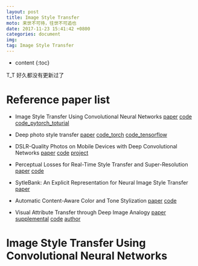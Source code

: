 ```yaml
---
layout: post
title: Image Style Transfer
moto: 来世不可待，往世不可追也
date: 2017-11-23 15:41:42 +0800
categories: document
img: 
tag: Image Style Transfer
---
```


* content
{:toc}


T_T 好久都没有更新过了

# Reference paper list

* Image Style Transfer Using Convolutional Neural Networks [paper](https://pdfs.semanticscholar.org/7568/d13a82f7afa4be79f09c295940e48ec6db89.pdf) [code](https://github.com/lengstrom/fast-style-transfer) [code_pytorch_toturial](http://pytorch.org/tutorials/advanced/neural_style_tutorial.html)

* Deep photo style transfer [paper](https://arxiv.org/pdf/1703.07511.pdf) [code_torch](https://github.com/luanfujun/deep-photo-styletransfer) [code_tensorflow](https://github.com/LouieYang/deep-photo-styletransfer-tf)

* DSLR-Quality Photos on Mobile Devices with Deep Convolutional Networks [paper](http://openaccess.thecvf.com/content_ICCV_2017/papers/Ignatov_DSLR-Quality_Photos_on_ICCV_2017_paper.pdf) [code](https://github.com/aiff22/DPED) [project](dped-photos.vision.ee.ethz.ch)

* Perceptual Losses for Real-Time Style Transfer and Super-Resolution [paper](https://cs.stanford.edu/people/jcjohns/papers/eccv16/JohnsonECCV16.pdf) [code](https://github.com/jcjohnson/fast-neural-style)

* SytleBank: An Explicit Representation for Neural Image Style Transfer [paper](http://openaccess.thecvf.com/content_cvpr_2017/papers/Chen_StyleBank_An_Explicit_CVPR_2017_paper.pdf)

* Automatic Content-Aware Color and Tone Stylization [paper](http://users.eecs.northwestern.edu/~xsh835/assets/cvpr2016_styletransfer.pdf) [code](https://github.com/jinyu121/ACACTS)

* Visual Attribute Transfer through Deep Image Analogy [paper](https://dl.acm.org/citation.cfm?id=3073683) [supplemental](https://liaojing.github.io/html/data/analogy_supplemental.pdf) [code](https://github.com/msracver/Deep-Image-Analogy) [author](https://liaojing.github.io/html/)

# Image Style Transfer Using Convolutional Neural Networks


